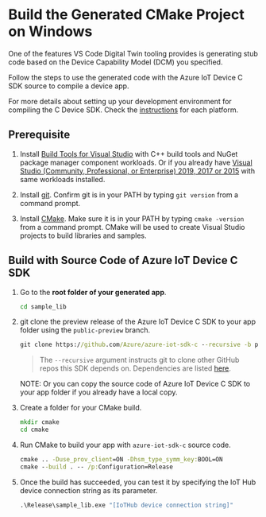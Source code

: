 # Build the Generated CMake Project on Windows

One of the features VS Code Digital Twin tooling provides is generating stub code based on the Device Capability Model (DCM) you specified.

Follow the steps to use the generated code with the Azure IoT Device C SDK source to compile a device app.

For more details about setting up your development environment for compiling the C Device SDK. Check the [instructions](https://github.com/Azure/azure-iot-sdk-c/blob/master/iothub_client/readme.md#compiling-the-c-device-sdk) for each platform.

## Prerequisite
1. Install [Build Tools for Visual Studio](https://visualstudio.microsoft.com/thank-you-downloading-visual-studio/?sku=BuildTools&rel=16) with C++ build tools and NuGet package manager component workloads. Or if you already have [Visual Studio (Community, Professional, or Enterprise) 2019, 2017 or 2015](https://www.visualstudio.com/downloads/) with same workloads installed.

1. Install [git](http://www.git-scm.com/). Confirm git is in your PATH by typing `git version` from a command prompt.

1. Install [CMake](https://cmake.org/). Make sure it is in your PATH by typing `cmake -version` from a command prompt. CMake will be used to create Visual Studio projects to build libraries and samples.

## Build with Source Code of Azure IoT Device C SDK
1. Go to the **root folder of your generated app**.
    ```cmd
    cd sample_lib
    ```

1. git clone the preview release of the Azure IoT Device C SDK to your app folder using the `public-preview` branch.
    ```cmd
    git clone https://github.com/Azure/azure-iot-sdk-c --recursive -b public-preview
    ```
    > The `--recursive` argument instructs git to clone other GitHub repos this SDK depends on. Dependencies are listed [here](https://github.com/Azure/azure-iot-sdk-c/blob/master/.gitmodules).

    NOTE: Or you can copy the source code of Azure IoT Device C SDK to your app folder if you already have a local copy.

1. Create a folder for your CMake build.
    ```cmd
    mkdir cmake
    cd cmake
    ```

1. Run CMake to build your app with `azure-iot-sdk-c` source code.
    ```cmd
    cmake .. -Duse_prov_client=ON -Dhsm_type_symm_key:BOOL=ON
    cmake --build . -- /p:Configuration=Release
    ```

1. Once the build has succeeded, you can test it by specifying the IoT Hub device connection string as its parameter.
    ```cmd
    .\Release\sample_lib.exe "[IoTHub device connection string]"
    ```
